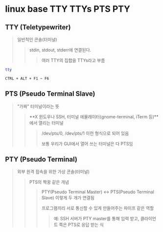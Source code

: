 # linux base TTY TTYs PTS PTY

## TTY (Teletypewriter)

> 일반적인 콘솔(터미널)
>
> > stdin, stdout, stderr에 연결된다.
> >
> > > 여러 TTY의 집합을 TTYs라고 부름

```sh
tty

CTRL + ALT + F1 ~ F6
```

## PTS (Pseudo Terminal Slave)

> "가짜" 터미널이라는 뜻
>
> > **X 윈도우나 SSH, 터미널 에뮬레이터(gnome-terminal, iTerm 등)**에서 열리는 터미널
> >
> > > /dev/pts/0, /dev/pts/1 이런 형식으로 되어 있음
> > >
> > > 보통 우리가 GUI에서 열어 쓰는 터미널은 다 PTS임

## PTY (Pseudo Terminal)

> 외부 원격 접속을 위한 가상 콘솔(터미널)
>
> > PTS의 짝꿍 같은 개념
> >
> > > PTY(Pseudo Terminal Master) ↔ PTS(Pseudo Terminal Slave) 이렇게 두 개가 연결됨
> > >
> > > 프로그램끼리 서로 통신할 수 있게 만들어주는 파이프 같은 역할
> > >
> > > > 예: SSH 서버가 PTY master를 통해 입력 받고, 클라이언트 쪽은 PTS로 응답 받는 식
